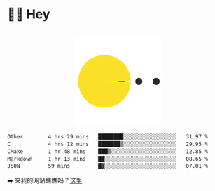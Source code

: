 
# 👋🏻 Hey
<div align="center">
	<br>
	<img src="https://raw.githubusercontent.com/Aniket965/Aniket965/master/pacman.svg?sanitize=true" width="200" height="200">
	<br>
</div>

<!--START_SECTION:waka-->

```txt
Other        4 hrs 29 mins   ████████░░░░░░░░░░░░░░░░░   31.97 %
C            4 hrs 12 mins   ███████▒░░░░░░░░░░░░░░░░░   29.95 %
CMake        1 hr 48 mins    ███▒░░░░░░░░░░░░░░░░░░░░░   12.85 %
Markdown     1 hr 13 mins    ██░░░░░░░░░░░░░░░░░░░░░░░   08.65 %
JSON         59 mins         █▓░░░░░░░░░░░░░░░░░░░░░░░   07.01 %
```

<!--END_SECTION:waka-->

 ➡️  来我的网站瞧瞧吗？[这里](https://www.shaolongfei.com)
